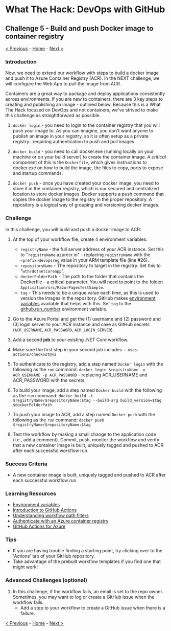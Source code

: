 # What The Hack: DevOps with GitHub

## Challenge 5 - Build and push Docker image to container registry

[< Previous](challenge04.md) - [Home](../readme.md) - [Next >](challenge06.md)

### Introduction

Now, we need to extend our workflow with steps to build a docker image and push it to Azure Container Registry (ACR). In the NEXT challenge, we will configure the Web App to pull the image from ACR.

Containers are a great way to package and deploy applications consistently across environments. If you are new to containers, there are 3 key steps to creating and publishing an image - outlined below. Because this is a What The Hack focused on DevOps and not containers, we've strived to make this challenge as straightforward as possible.

1. `docker login` - you need to login to the container registry that you will push your image to. As you can imagine, you don't want anyone to publish an image in your registry, so it is often setup as a private registry...requiring authentication to push and pull images.

2. `docker build` - you need to call docker.exe (running locally on your machine or on your build server) to create the container image. A *critical* component of this is the `Dockerfile`, which gives instructions to docker.exe on how to build the image, the files to copy, ports to expose and startup commands.

3. `docker push` - once you have created your docker image, you need to store it in the container registry, which is our secured and centralized location to store docker images. Docker supports a push command that copies the docker image to the registry in the proper repository. A repository is a logical way of grouping and versioning docker images.

### Challenge

In this challenge, you will build and push a docker image to ACR:

1. At the top of your workflow file, create 4 environment variables:

    - `registryName` - the full server address of your ACR instance. Set this to "`registryName`.azurecr.io" - replacing `registryName` with the `<prefix>devopsreg` value in your ARM template file (line #26). 
    - `repositoryName` - The repository to target in the registry. Set this to "`wth/dotnetcoreapp`".
    - `dockerFolderPath` - The path to the folder that contains the Dockerfile - a critical parameter. You will need to point to the folder: `Application/src/RazorPagesTestSample`.
    - `tag` - This needs to be a unique value each time, as this is used to version the images in the repository. GitHub makes [environment variables](https://docs.github.com/en/free-pro-team@latest/actions/reference/context-and-expression-syntax-for-github-actions#github-context) available that helps with this. Set `tag` to the [github.run_number](https://www.bing.com/search?q=%24%7B%7Bgithub.run_number%7D%7D&form=QBLH&sp=-1&pq=%24%7B%7Bgithub.run_number%7D%7D&sc=0-22&qs=n&sk=&cvid=D84DA66323DC4E14BD794F90FCFD90D3) environment variable.

2. Go to the Azure Portal and get the (1) username and (2) password and (3) login server to your ACR instance and save as GitHub secrets (`ACR_USERNAME`, `ACR_PASSWORD`, `ACR_LOGIN_SERVER`).

3. Add a second **job** to your existing .NET Core workflow. 

4. Make sure the first step in your second job includes `- uses: actions/checkout@v2`

5. To authenticate to the registry, add a step named `Docker login` with the following as the `run` command: `docker login $registryName -u ACR_USERNAME -p ACR_PASSWORD` - replacing ACR_USERNAME and ACR_PASSWORD with the secrets.

6. To build your image, add a step named `Docker build` with the following as the `run` command: `docker build -t $registryName/$repositoryName:$tag --build-arg build_version=$tag $dockerFolderPath`

7. To push your image to ACR, add a step named `Docker push` with the following as the `run` command: `docker push $registryName/$repositoryName:$tag`

8. Test the workflow by making a small change to the application code (i.e., add a comment). Commit, push, monitor the workflow and verify that a new container image is built, uniquely tagged and pushed to ACR after each successful workflow run.

### Success Criteria

- A new container image is built, uniquely tagged and pushed to ACR after each successful workflow run.

### Learning Resources

- [Environment variables](https://docs.github.com/en/free-pro-team@latest/actions/reference/workflow-syntax-for-github-actions#env)
- [Introduction to GitHub Actions](https://docs.github.com/en/free-pro-team@latest/actions/learn-github-actions/introduction-to-github-actions)
- [Understanding workflow path filters](https://docs.github.com/en/free-pro-team@latest/actions/reference/workflow-syntax-for-github-actions#onpushpull_requestpaths)
- [Authenticate with an Azure container registry](https://docs.microsoft.com/en-us/azure/container-registry/container-registry-authentication#admin-account)
- [GitHub Actions for Azure](https://github.com/Azure/actions)

### Tips

- If you are having trouble finding a starting point, try clicking over to the 'Actions' tab of your GitHub repository. 
- Take advantage of the prebuilt workflow templates if you find one that might work! 

### Advanced Challenges (optional)

1. In this challenge, if the workflow fails, an email is set to the repo owner. Sometimes, you may want to log or create a GitHub issue when the workflow fails.
    - Add a step to your workflow to create a GitHub issue when there is a failure.

[< Previous](challenge04.md) - [Home](../readme.md) - [Next >](challenge06.md)
